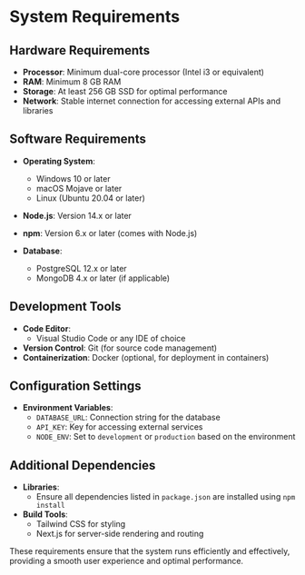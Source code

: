 # System Requirements

## Hardware Requirements
- **Processor**: Minimum dual-core processor (Intel i3 or equivalent)
- **RAM**: Minimum 8 GB RAM
- **Storage**: At least 256 GB SSD for optimal performance
- **Network**: Stable internet connection for accessing external APIs and libraries

## Software Requirements
- **Operating System**: 
  - Windows 10 or later
  - macOS Mojave or later
  - Linux (Ubuntu 20.04 or later)
  
- **Node.js**: Version 14.x or later
- **npm**: Version 6.x or later (comes with Node.js)
- **Database**: 
  - PostgreSQL 12.x or later
  - MongoDB 4.x or later (if applicable)

## Development Tools
- **Code Editor**: 
  - Visual Studio Code or any IDE of choice
- **Version Control**: Git (for source code management)
- **Containerization**: Docker (optional, for deployment in containers)

## Configuration Settings
- **Environment Variables**: 
  - `DATABASE_URL`: Connection string for the database
  - `API_KEY`: Key for accessing external services
  - `NODE_ENV`: Set to `development` or `production` based on the environment

## Additional Dependencies
- **Libraries**: 
  - Ensure all dependencies listed in `package.json` are installed using `npm install`
- **Build Tools**: 
  - Tailwind CSS for styling
  - Next.js for server-side rendering and routing

These requirements ensure that the system runs efficiently and effectively, providing a smooth user experience and optimal performance.